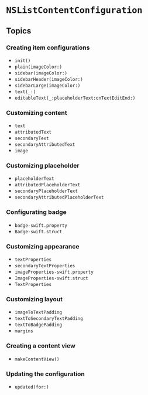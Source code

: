 # ``NSListContentConfiguration``

## Topics

### Creating item configurations

- ``init()``
- ``plain(imageColor:)``
- ``sidebar(imageColor:)``
- ``sidebarHeader(imageColor:)``
- ``sidebarLarge(imageColor:)``
- ``text(_:)``
- ``editableText(_:placeholderText:onTextEditEnd:)``


### Customizing content

- ``text``
- ``attributedText``
- ``secondaryText``
- ``secondaryAttributedText``
- ``image``

### Customizing placeholder

- ``placeholderText``
- ``attributedPlaceholderText``
- ``secondaryPlaceholderText``
- ``secondaryAttributedPlaceholderText``

### Configurating badge

- ``badge-swift.property``
- ``Badge-swift.struct``

### Customizing appearance

- ``textProperties``
- ``secondaryTextProperties``
- ``imageProperties-swift.property``
- ``ImageProperties-swift.struct``
- ``TextProperties``

### Customizing layout

- ``imageToTextPadding``
- ``textToSecondaryTextPadding``
- ``textToBadgePadding``
- ``margins``

### Creating a content view

- ``makeContentView()``

### Updating the configuration

- ``updated(for:)``
